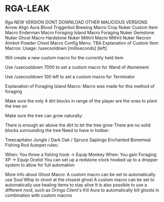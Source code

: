 # RGA-LEAK
Rga NEW VERSION DONT DOWNLOAD OTHER MALICIOUS VERSIONS
Arrow Align Aura
Blood Triggerbot
Brewing Macro
Crop Nuker
Custom Item Macro
Enderman Macro
Foraging Island Macro
Foraging Nuker
Gemstone Nuker
Ghost Macro
Hardstone Nuker
Mithril Macro
Mithril Nuker
Necron Aimbot
Powder Chest Macro
Config Menu:
TBA
Explanation of Custom Item Macros:
Usage: /usecooldown [milliseconds] [left]

Will create a new custom macro for the currently held item

Use /usecooldown 7000 to set a custom macro for Wand of Atonement

Use /usecooldown 100 left to set a custom macro for Terminator

Explanation of Foraging Island Macro:
Macro was made for this method of foraging

Make sure the only 4 dirt blocks in range of the player are the ones to plant the tree on

Make sure the tree can grow naturally:

There is enough air above the dirt to let the tree grow
There are no solid blocks surrounding the tree
Need to have in hotbar:

Treecapitator
Jungle / Dark Oak / Spruce Saplings
Enchanted Bonemeal
Fishing Rod
Autopet rules:

When: You throw a fishing hook -> Equip Monkey
When: You gain Foraging XP -> Equip Ocelot
You can set up a redstone clock hooked up to a dropper system to allow for full automation

More info about Ghost Macro:
A custom macro can be set to automatically use Soul Whip to shoot at the closest ghost
A custom macro can be set to automatically use healing items to stay alive
It is also possible to use a different mod, such as Oringo Client's Kill Aura to automatically kill ghosts in combination with custom macros
